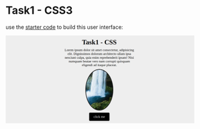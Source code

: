 # **Task1 - CSS3**

use the [starter code](/Tasks/CSS3/Task1/index.html) to build this user interface:

<img src="../public/Task1 - CSS/task1-css.png">